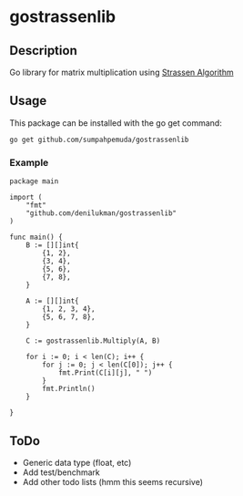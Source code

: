 gostrassenlib
=======

Description
-----------

Go library for matrix multiplication using [Strassen Algorithm](https://en.wikipedia.org/wiki/Strassen_algorithm)

Usage
------------

This package can be installed with the go get command:

    go get github.com/sumpahpemuda/gostrassenlib

### Example

```
package main

import (
    "fmt"
    "github.com/denilukman/gostrassenlib"
)

func main() {
    B := [][]int{
        {1, 2},
        {3, 4},
        {5, 6},
        {7, 8},
    }

    A := [][]int{
        {1, 2, 3, 4},
        {5, 6, 7, 8},
    }

    C := gostrassenlib.Multiply(A, B)

    for i := 0; i < len(C); i++ {
        for j := 0; j < len(C[0]); j++ {
            fmt.Print(C[i][j], " ")
        }
        fmt.Println()
    }

}
```


ToDo
----

* Generic data type (float, etc)
* Add test/benchmark
* Add other todo lists (hmm this seems recursive)
